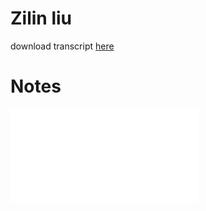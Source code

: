 # Zilin liu

download transcript [here](academichistoryreviewpdf.pdf)


# Notes

![MATH 20C](MATH20C/Formula%200ece185e878141ccba4845bee170da85.html)
